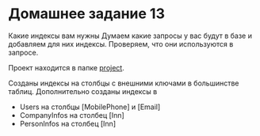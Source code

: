 # Домашнее задание 13

Какие индексы вам нужны
Думаем какие запросы у вас будут в базе и добавляем для них индексы. Проверяем, что они используются в запросе.


Проект находится в папке [project](../project/README.md).

Созданы индексы на столбцы с внешними ключами в большинстве таблиц.
Дополнительно созданы индексы в 
- Users на столбцы [MobilePhone] и [Email]
- CompanyInfos на столбец [Inn]
- PersonInfos на столбец [Inn]